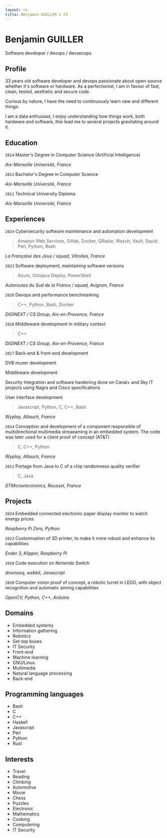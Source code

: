 ```yaml
---
layout: cv
title: Benjamin GUILLER's CV
---
```

# Benjamin GUILLER
Software developer / devops / devsecops

## Profile

33 years old software developer and devops passionate about open-source whether it's software or hardware.
As a perfectionist, I am in favour of fast, clean, tested, aesthetic and secure code.

Curious by nature, I have the need to continuously learn new and different things.

I am a data enthusiast, I enjoy understanding how things work, both hardware and software, this lead me to several projects gravitating around it.

## Education

`2014`
Master's Degree in Computer Science (Artificial Intelligence)

_Aix-Marseille Université, France_

`2012`
Bachelor's Degree in Computer Science

_Aix-Marseille Université, France_

`2011`
Technical University Diploma

_Aix-Marseille Université, France_

## Experiences

`2024`
Cybersecurity software maintenance and automation development

> Amazon Web Services, Gitlab, Docker, QRadar, Wazuh, Vault, Squid, Perl, Python, Bash

_La Française des Jeux / squad, Vitrolles, France_

`2023`
Software deployment, maintaining software versions

> Azure, Octopus Deploy, PowerShell

_Autoroutes du Sud de la France / squad, Avignon, France_

`2020`
Devops and performance benchmarking

> C++, Python, Bash, Docker

_DIGINEXT / CS Group, Aix-en-Provence, France_

`2018`
Middleware development in military context

> C++

_DIGINEXT / CS Group, Aix-en-Provence, France_

`2017`
Back-end & front-end development

DVB muxer development

Middleware development

Security Integration and software hardening done on Canal+ and Sky IT projects using Nagra and Cisco specifications

User interface development

> Javascript, Python, C, C++, Bash

_Wyplay, Allauch, France_

`2014`
Conception and development of a component responsible of multidirectional multimedia streaeaming in an embedded system. The code was later used for a client proof of concept (AT&T)

> C, C++, Python

_Wyplay, Allauch, France_

`2011`
Portage from Java to C of a chip randomness quality verifier

> C, Java

_STMicroelectronics, Rousset, France_


## Projects

`2024`
Embedded connected electronic paper display monitor to watch energy prices

_Raspberry Pi Zero, Python_

`2023`
Customisation of 3D printer, to make it more robust and enhance its capabilities

_Ender 3, Klipper, Raspberry Pi_

`2018`
Code execution on Nintendo Switch

_dnsmasq, webkit, Javascript_

`2010`
Computer vision proof of concept, a robotic turret in LEGO, with object recognition and automatic aiming capabilities

_OpenCV, Python, C++, Arduino_

## Domains

- Embedded systems
- Information gathering
- Robotics
- Set-top boxes
- IT Security
- Front-end
- Machine learning
- GNU/Linux
- Multimedia
- Natural language processing
- Back-end

## Programming languages

- Bash
- C 
- C++
- Haskell
- Javascript
- Perl
- Python
- Rust

## Interests

- Travel
- Reading
- Climbing
- Automotive
- Movie
- Chess
- Puzzles
- Electronic
- Mathematics
- Cooking
- Computering
- IT Security
